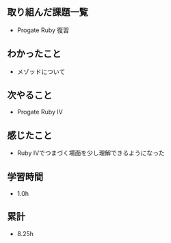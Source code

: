 ## 取り組んだ課題一覧
- Progate Ruby 復習

## わかったこと
- メゾッドについて

## 次やること
- Progate Ruby Ⅳ

## 感じたこと
- Ruby Ⅳでつまづく場面を少し理解できるようになった

## 学習時間
- 1.0h

## 累計
- 8.25h
